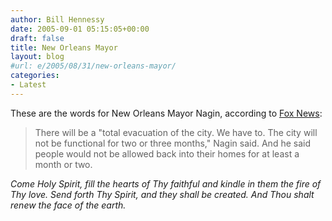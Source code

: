 ```yaml
---
author: Bill Hennessy
date: 2005-09-01 05:15:05+00:00
draft: false
title: New Orleans Mayor
layout: blog
#url: e/2005/08/31/new-orleans-mayor/
categories:
- Latest
---
```


These are the words for New Orleans Mayor Nagin, according to [Fox News](https://www.foxnews.com/story/0,2933,168112,00.html):



> There will be a "total evacuation of the city. We have to. The city will not be functional for two or three months," Nagin said. And he said people would not be allowed back into their homes for at least a month or two.




_Come Holy Spirit, fill the hearts of Thy faithful and kindle in them the fire of Thy love.
Send forth Thy Spirit, and they shall be created.
And Thou shalt renew the face of the earth._





